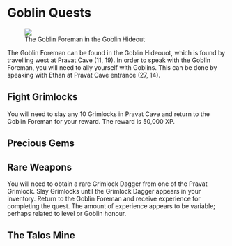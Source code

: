 # Goblin Quests

<figure>
  <img src="../../images/goblin_hideout.jpg" />
  <figcaption>The Goblin Foreman in the Goblin Hideout</figcaption>
</figure>

The Goblin Foreman can be found in the Goblin Hideouot, which is found by travelling west at Pravat Cave (11, 19). In order to speak with the Goblin Foreman, you will need to ally yourself with Goblins. This can be done by speaking with Ethan at Pravat Cave entrance (27, 14).

## Fight Grimlocks

You will need to slay any 10 Grimlocks in Pravat Cave and return to the Goblin Foreman for your reward. The reward is 50,000 XP.

## Precious Gems

## Rare Weapons

You will need to obtain a rare Grimlock Dagger from one of the Pravat Grimlock. Slay Grimlocks until the Grimlock Dagger appears in your inventory. Return to the Goblin Foreman and receive experience for completing the quest. The amount of experience appears to be variable; perhaps related to level or Goblin honour.

## The Talos Mine

